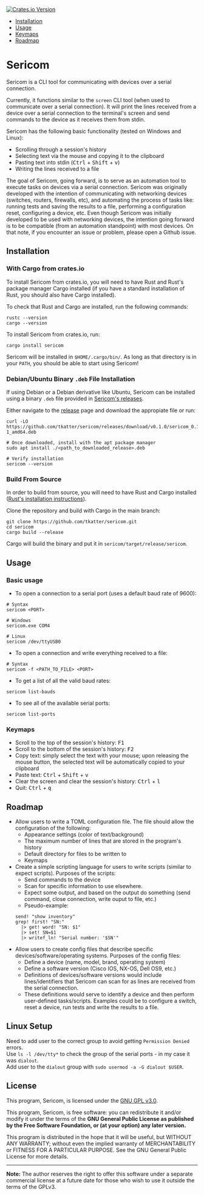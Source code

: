 [![Crates.io Version](https://img.shields.io/crates/v/sericom?style=for-the-badge&color=green)](https://crates.io/crates/sericom)

- [Installation](#installation)
- [Usage](#usage)
- [Keymaps](#keymaps)
- [Roadmap](#roadmap)

# Sericom

Sericom is a CLI tool for communicating with devices over a serial connection.

Currently, it functions similar to the `screen` CLI tool (when used to communicate
over a serial connection). It will print the lines received from a device over a
serial connection to the terminal's screen and send commands to the device as it
receives them from stdin.

Sericom has the following basic functionality (tested on Windows and Linux):

- Scrolling through a session's history
- Selecting text via the mouse and copying it to the clipboard
- Pasting text into stdin (<kbd>Ctrl</kbd> + <kbd>Shift</kbd> + <kbd>v</kbd>)
- Writing the lines received to a file

The goal of Sericom, going forward, is to serve as an automation tool to execute
tasks on devices via a serial connection. Sericom was originally developed with the
intention of communicating with networking devices (switches, routers, firewalls, etc),
and automating the process of tasks like: running tests and saving the results to a file,
performing a configuration reset, configuring a device, etc. Even though Sericom was
initially developed to be used with networking devices, the intention going forward is to
be compatible (from an automation standpoint) with most devices. On that note, if you encounter
an issue or problem, please open a Github issue.

## Installation

### With Cargo from crates.io

To install Sericom from crates.io, you will need to have Rust and Rust's package
manager Cargo installed (if you have a standard installation of Rust, you should
also have Cargo installed).

To check that Rust and Cargo are installed, run the following commands:

```
rustc --version
cargo --version
```

To install Sericom from crates.io, run:

```
cargo install sericom
```

Sericom will be installed in `$HOME/.cargo/bin/`. As long as that directory is
in your `PATH`, you should be able to start using Sericom!

### Debian/Ubuntu Binary `.deb` File Installation

If using Debian or a Debian derivative like Ubuntu, Sericom can be installed
using a binary `.deb` file provided in [Sericom's releases](https://github.com/tkatter/sericom/releases/).

Either navigate to the [release](https://github.com/tkatter/sericom/releases/) page and download the appropiate file or run:

```
curl -LO https://github.com/tkatter/sericom/releases/download/v0.1.0/sericom_0.1.0-1_amd64.deb

# Once downloaded, install with the apt package manager
sudo apt install ./<path_to_downloaded_release>.deb

# Verify installation
sericom --version
```

### Build From Source

In order to build from source, you will need to have Rust and Cargo installed
([Rust's installation instructions](https://www.rust-lang.org/tools/install)).

Clone the repository and build with Cargo in the main branch:

```
git clone https://github.com/tkatter/sericom.git
cd sericom
cargo build --release
```

Cargo will build the binary and put it in `sericom/target/release/sericom`.

## Usage

### Basic usage

- To open a connection to a serial port (uses a default baud rate of 9600):

```
# Syntax
sericom <PORT>

# Windows
sericom.exe COM4

# Linux
sericom /dev/ttyUSB0
```

- To open a connection and write everything received to a file:

```
# Syntax
sericom -f <PATH_TO_FILE> <PORT>
```

- To get a list of all the valid baud rates:

```
sericom list-bauds
```

- To see all of the available serial ports:

```
sericom list-ports
```

### Keymaps

- Scroll to the top of the session's history: <kbd>F1</kbd>
- Scroll to the bottom of the session's history: <kbd>F2</kbd>
- Copy text: simply select the text with your mouse; upon releasing the mouse button, the selected text will be automatically copied to your clipboard
- Paste text: <kbd>Ctrl</kbd> + <kbd>Shift</kbd> + <kbd>v</kbd>
- Clear the screen and clear the session's history: <kbd>Ctrl</kbd> + <kbd>l</kbd>
- Quit: <kbd>Ctrl</kbd> + <kbd>q</kbd>

## Roadmap

- Allow users to write a TOML configuration file. The file should allow the configuration of the following:
  - Appearance settings (color of text/background)
  - The maximum number of lines that are stored in the program's history
  - Default directory for files to be written to
  - Keymaps
- Create a simple scripting language for users to write scripts (similar to expect scripts). Purposes of the scripts:
  - Send commands to the device
  - Scan for specific information to use elsewhere.
  - Expect some output, and based on the output do something (send command, close connection, write ouput to file, etc.)
  - Pseudo-example:
  ```
  send! "show inventory"
  grep! first! "SN:"
    |> get! word! "SN: $1"
    |> set! SN=$1
    |> writef_ln! "Serial number: '$SN'"
  ```
- Allow users to create config files that describe specific devices/software/operating systems. Purposes of the config files:
  - Define a device (name, model, brand, operating system)
  - Define a software version (Cisco IOS, NX-OS, Dell OS9, etc.)
  - Definitions of devices/software versions would include lines/identifiers that Sericom can scan for as lines are received from the serial connection.
  - These definitions would serve to identify a device and then perform user-defined tasks/scripts. Examples could be to configure a switch, reset a device, run tests and write the results to a file.

## Linux Setup

Need to add user to the correct group to avoid getting `Permission Denied` errors.  
Use `ls -l /dev/tty*` to check the group of the serial ports - in my case it was `dialout`.  
Add user to the `dialout` group with `sudo usermod -a -G dialout $USER`.

## License

This program, Sericom, is licensed under the [GNU GPL v3.0](https://github.com/tkatter/sericom/blob/main/LICENSE).

This program, Sericom, is free software: you can redistribute it and/or modify
it under the terms of the **GNU General Public License as published by
the Free Software Foundation, or (at your option) any later version.**

This program is distributed in the hope that it will be useful,
but WITHOUT ANY WARRANTY; without even the implied warranty of
MERCHANTABILITY or FITNESS FOR A PARTICULAR PURPOSE. See the
GNU General Public License for more details.

---

**Note:** The author reserves the right to offer this software under a separate
commercial license at a future date for those who wish to use it outside
the terms of the GPLv3.
